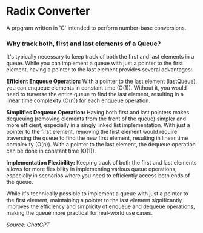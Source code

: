 # Radix Converter

A prpgram written in 'C' intended to perform number-base conversions.

### Why track both, first and last elements of a Queue?

It's typically necessary to keep track of both the first and last elements in a queue. While you can implement a queue with just a pointer to the first element, having a pointer to the last element provides several advantages:

**Efficient Enqueue Operation:** With a pointer to the last element (lastQueue), you can enqueue elements in constant time (O(1)). Without it, you would need to traverse the entire queue to find the last element, resulting in a linear time complexity (O(n)) for each enqueue operation.

**Simplifies Dequeue Operation:** Having both first and last pointers makes dequeuing (removing elements from the front of the queue) simpler and more efficient, especially in a singly linked list implementation. With just a pointer to the first element, removing the first element would require traversing the queue to find the new first element, resulting in linear time complexity (O(n)). With a pointer to the last element, the dequeue operation can be done in constant time (O(1)).

**Implementation Flexibility:** Keeping track of both the first and last elements allows for more flexibility in implementing various queue operations, especially in scenarios where you need to efficiently access both ends of the queue.

While it's technically possible to implement a queue with just a pointer to the first element, maintaining a pointer to the last element significantly improves the efficiency and simplicity of enqueue and dequeue operations, making the queue more practical for real-world use cases.

*Source: ChatGPT*